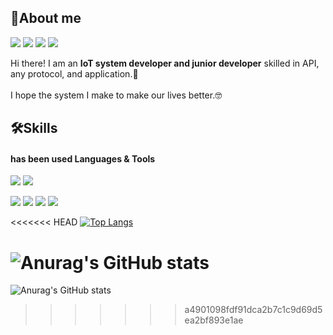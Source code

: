 ## 👋About me

<p>
<a href="https://bitter-booth-f03.notion.site/Dae-Geun-Heo-_-CV-5d76b0f0c6b245b3a1867578901f3d21?pvs=4" target="_blank"><img src="https://img.shields.io/badge/DaegeunHeo-000000?style=flat-square&logo=Notion&logoColor=FFFFFF"/></a>
<a href="https://daebal.tistory.com/" target="_blank"><img src="https://img.shields.io/badge/Tistory-eb531f?style=flat-square&logo=Tistory&logoColor=0000"/></a>
<a href="https://www.instagram.com/geun_h/" target="_blank"><img src="https://img.shields.io/badge/Personal log-E4405F?style=flat-square&logo=Instagram&logoColor=FFFFFF"/></a>
<a href="mailto:hdkyon95@gmail.com/" target="_blank"><img src="https://img.shields.io/badge/hdkyon95@gmail.com-4285F4?style=flat-square&logo=Gmail&logoColor=FFFFFF"/></a>
</p>

<p>
    Hi there! I am an <b>IoT system developer and junior developer</b> skilled in API, any protocol, and application.🔆<br/><br/>
    I hope the system I make to make our lives better.🤓<br/>
</p>

## 🛠️Skills
#### has been used <b>Languages & Tools</b>
<p>
    <img src="https://img.shields.io/badge/Node.js-339933?style=flat-square&logo=Node.js&logoColor=FFFFFF"/></a>
    <img src="https://img.shields.io/badge/Python-3776AB?style=flat-square&logo=Python&logoColor=FFFFFF"/></a>
</p>
<p>
    <img src="https://img.shields.io/badge/MQTT-660066?style=flat-square&logo=MQTT&logoColor=FFFFFF"/></a>
    <img src="https://img.shields.io/badge/Grafana-F46800?style=flat-square&logo=Grafana&logoColor=FFFFFF"/></a>
    <img src="https://img.shields.io/badge/LSTM-C70D2C?style=flat-square&&logoColor=FFFFFF"/></a>
    <img src="https://img.shields.io/badge/YOLO(v5, v8)-eb5312?style=flat-square&&logoColor=FFFFFF"/></a>
    
</p>

<<<<<<< HEAD
[![Top Langs](https://github-readme-stats.vercel.app/api/top-langs/?username=DAEBAL96&layout=compact&exclude_repo=cheese10yun.github.io,Yun-Blog,intellij-settings)](https://github.com/anuraghazra/github-readme-stats)

![Anurag's GitHub stats](https://github-readme-stats.vercel.app/api?username=DAEBAL96&show_icons=true&theme=radical)
=======
![Anurag's GitHub stats](https://github-readme-stats.vercel.app/api?username=DAEBAL96&show_icons=true&theme=radical)
>>>>>>> a4901098fdf91dca2b7c1c9d69d5ea2bf893e1ae
